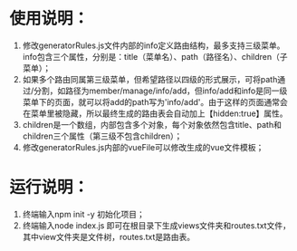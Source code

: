 # 使用说明：
1. 修改generatorRules.js文件内部的info定义路由结构，最多支持三级菜单。
info包含三个属性，分别是：title（菜单名）、path（路径名）、children（子菜单）；
2. 如果多个路由同属第三级菜单，但希望路径以四级的形式展示，可将path通过/分割，如路径为member/manage/info/add，但info/add和info是同一级菜单下的页面，就可以将add的path写为'info/add'。由于这样的页面通常会在菜单里被隐藏，所以最终生成的路由表会自动加上【hidden:true】属性。
3. children是一个数组，内部包含多个对象，每个对象依然包含title、path和children三个属性（第三级不包含children）；
4. 修改generatorRules.js内部的vueFile可以修改生成的vue文件模板；


# 运行说明：
1. 终端输入npm init -y 初始化项目；
2. 终端输入node index.js 即可在根目录下生成views文件夹和routes.txt文件，其中view文件夹是文件树，routes.txt是路由表。
